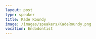 ```yaml
---
layout: post
type: speaker
title: Kade Roundy
image: /images/speakers/KadeRoundy.png
vocation: Endodontist
---
```

